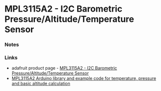 # MPL3115A2 - I2C Barometric Pressure/Altitude/Temperature Sensor
### Notes

### Links
* adafruit product page - [MPL3115A2 - I2C Barometric Pressure/Altitude/Temperature Sensor](https://www.adafruit.com/products/1893)
* [MPL3115A2 Arduino library and example code for temperature, pressure and basic altitude calculation](https://github.com/adafruit/Adafruit_MPL3115A2_Library)